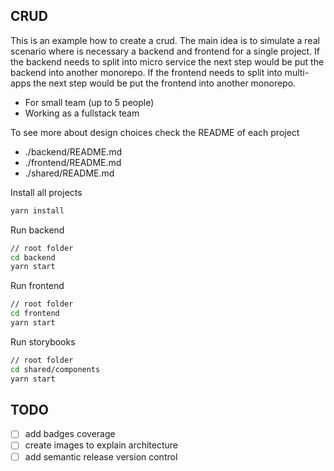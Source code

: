 ## CRUD

This is an example how to create a crud.
The main idea is to simulate a real scenario where is necessary a backend and frontend for a single project.
If the backend needs to split into micro service the next step would be put the backend into another monorepo.
If the frontend needs to split into multi-apps the next step would be put the frontend into another monorepo.

- For small team (up to 5 people)
- Working as a fullstack team

To see more about design choices check the README of each project

- ./backend/README.md
- ./frontend/README.md
- ./shared/README.md

Install all projects

```sh
yarn install
```

Run backend

```sh
// root folder
cd backend
yarn start
```

Run frontend

```sh
// root folder
cd frontend
yarn start
```

Run storybooks

```sh
// root folder
cd shared/components
yarn start
```

## TODO

- [ ] add badges coverage
- [ ] create images to explain architecture
- [ ] add semantic release version control
